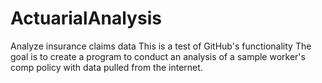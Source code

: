 # ActuarialAnalysis
Analyze insurance claims data
This is a test of GitHub's functionality
The goal is to create a program to conduct an analysis of a sample worker's comp policy with data pulled from the internet. 
